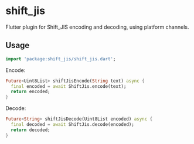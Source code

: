 # shift_jis

Flutter plugin for Shift_JIS encoding and decoding, using platform channels.

## Usage

```dart
import 'package:shift_jis/shift_jis.dart';
```

Encode:

```dart
Future<Uint8List> shiftJisEncode(String text) async {
  final encoded = await ShiftJis.encode(text);
  return encoded;
}
```

Decode:

```dart
Future<String> shiftJisDecode(Uint8List encoded) async {
  final decoded = await ShiftJis.decode(encoded);
  return decoded;
}
```